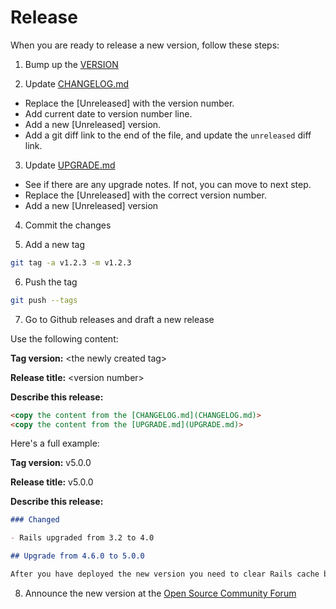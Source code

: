 # Release

When you are ready to release a new version, follow these steps:

1. Bump up the [VERSION](VERSION)

2. Update [CHANGELOG.md](CHANGELOG.md)

  * Replace the \[Unreleased\] with the version number.
  * Add current date to version number line.
  * Add a new \[Unreleased\] version.
  * Add a git diff link to the end of the file, and update the `unreleased` diff link.

3. Update [UPGRADE.md](UPGRADE.md)

  * See if there are any upgrade notes. If not, you can move to next step.
  * Replace the \[Unreleased\] with the correct version number.
  * Add a new \[Unreleased\] version

4. Commit the changes

5. Add a new tag

  ```bash
  git tag -a v1.2.3 -m v1.2.3
  ```

6. Push the tag

  ```bash
  git push --tags
  ```

7. Go to Github releases and draft a new release

  Use the following content:

  **Tag version:** \<the newly created tag\>

  **Release title:** \<version number\>

  **Describe this release:**

  ```markdown
  <copy the content from the [CHANGELOG.md](CHANGELOG.md)>
  <copy the content from the [UPGRADE.md](UPGRADE.md)>
  ```

  Here's a full example:

  **Tag version:** v5.0.0

  **Release title:** v5.0.0

  **Describe this release:**

  ```markdown
  ### Changed

  - Rails upgraded from 3.2 to 4.0

  ## Upgrade from 4.6.0 to 5.0.0

  After you have deployed the new version you need to clear Rails cache by running to following command in your production application Rails console:
  ```

8. Announce the new version at the [Open Source Community Forum](https://www.sharetribe.com/community/c/os-announcements)
